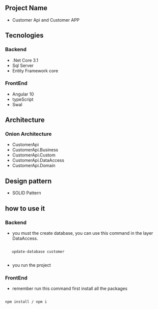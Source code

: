 
## Project Name
- Customer Api and Customer APP

## Tecnologies
 
 ### Backend
 
 - .Net Core 3.1
 - Sql Server
 - Entity Framework core
 
 ### FrontEnd 

 - Angular 10
 - typeScript
 - Swal

## Architecture

### Onion Architecture

 - CustomerApi
 - CustomerApi.Business
 - CustomerApi.Custom
 - CustomerApi.DataAccess
 - CustomerApi.Domain

## Design pattern

- SOLID Pattern

## how to use it

### Backend
- you must the create database, you can use this command in the layer DataAccess.

 ````
 
    update-database customer  
    
  ````
  
  - you run the project

### FrontEnd

  * remember run this command first  install all the packages

````

npm install / npm i

````


 
